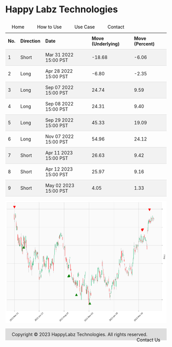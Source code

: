 
<style>
.hits {
            border-collapse: collapse;
            width: 100%;
        }
        .hits th, td {
            padding: 8px;
            text-align: left;
            border-bottom: 1px solid #ddd;
        }
        .hits tr:nth-child(even) {
            background-color: #f2f2f2;
        }
        
        .chartCol {
            width: 50%;
            float: left;
            padding: 20px;
        }  
</style>
    
<style>
nav {
  width: 100%;
  background-color: #dddddd;
  margin: 0;
  padding: 0;
}

nav ul {
  list-style-type: none;
  margin: 0;
  padding: 0;
}

nav li {
  float: left;
  margin: 0 10px !important;
}

nav a {
  display: block;
  padding: 10px;
  text-decoration: none;
  color: #000000;
}

nav a:hover {
  background-color: #ffffff;
  color: #000000;
}
</style>

<style>
footer {
  background-color: #dddddd;
  margin-top: 10px;
  padding: 10px;
}

footer p {
  color: #000000;
  font-size: 12px;
}

footer ul {
  list-style-type: none;
  margin: 0;
  padding: 0;
}

footer li {
  display: inline-block;
  margin: 0 10px;
}

footer a {
  color: #000000;
  text-decoration: none;
}
</style>

# Happy Labz Technologies

<div>
<nav class="px-3 markdown-body">
  <ul>
    <li><a href="{% link index.md %}">Home</a></li>
    <li><a href="{% link navPages/how_to_use.md %}">How to Use</a></li>
    <li><a href="{% link navPages/use_case.md %}">Use Case</a></li>
    <li><a href="{% link navPages/contact.md %}">Contact</a></li>
  </ul>
</nav>
</div>

<br>

<table class="hits">
    <tr>
        <th>No.</th>
        <th>Direction</th>
        <th>Date</th>
        <th>Move (Underlying)</th>
        <th>Move (Percent)</th>
      </tr>
    <tr>
        <td>1</td>
        <td>Short</td>
        <td>Mar 31 2022 15:00 PST</td>
        <td>-18.68</td>
        <td>-6.06</td>
    </tr>
    <tr>
        <td>2</td>
        <td>Long</td>
        <td>Apr 28 2022 15:00 PST</td>
        <td>-6.80</td>
        <td>-2.35</td>
    </tr>
    <tr>
        <td>3</td>
        <td>Long</td>
        <td>Sep 07 2022 15:00 PST</td>
        <td>24.74</td>
        <td>9.59</td>
    </tr>
    <tr>
        <td>4</td>
        <td>Long</td>
        <td>Sep 08 2022 15:00 PST</td>
        <td>24.31</td>
        <td>9.40</td>
    </tr>
    <tr>
        <td>5</td>
        <td>Long</td>
        <td>Sep 29 2022 15:00 PST</td>
        <td>45.33</td>
        <td>19.09</td>
    </tr>
    <tr>
        <td>6</td>
        <td>Long</td>
        <td>Nov 07 2022 15:00 PST</td>
        <td>54.96</td>
        <td>24.12</td>
    </tr>
    <tr>
        <td>7</td>
        <td>Short</td>
        <td>Apr 11 2023 15:00 PST</td>
        <td>26.63</td>
        <td>9.42</td>
    </tr>
    <tr>
        <td>8</td>
        <td>Short</td>
        <td>Apr 12 2023 15:00 PST</td>
        <td>25.97</td>
        <td>9.16</td>
    </tr>
    <tr>
        <td>9</td>
        <td>Short</td>
        <td>May 02 2023 15:00 PST</td>
        <td>4.05</td>
        <td>1.33</td>
    </tr>
    
</table>

![Plot](charts/MSFT.png)
<footer>
    <ul>
        <li>Copyright &copy; 2023 HappyLabz Technologies. All rights reserved.</li>
        <li style="float: right"><a href="mailto:mark@happylabz.tech?subject=Let's Talk">Contact Us</a></li>
    </ul>
</footer>
